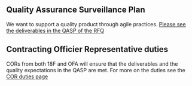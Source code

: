 ## Quality Assurance Surveillance Plan
We want to support a quality product through agile practices. [Please see the deliverables in the QASP of the RFQ](https://github.com/18F/tdrs-app-rfq/blob/main/Final-RFQ/FINAL-TDRS-software-development-RFQ.md)

## Contracting Officier Representative duties
CORs from both 18F and OFA will ensure that the deliverables and the quality expectations in the QASP are met. For more on the duties see the [COR duties page](https://github.com/HHS/TANF-app/wiki/Acquisition#contracting-officers-representative-cor)

